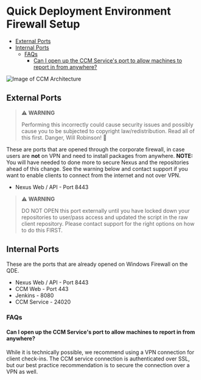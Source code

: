 # Quick Deployment Environment Firewall Setup

<!-- TOC -->

- [External Ports](#external-ports)
- [Internal Ports](#internal-ports)
    - [FAQs](#faqs)
        - [Can I open up the CCM Service's port to allow machines to report in from anywhere?](#can-i-open-up-the-ccm-services-port-to-allow-machines-to-report-in-from-anywhere)

<!-- /TOC -->

![Image of CCM Architecture](IMAGE_URL)

## External Ports

> :warning: **WARNING**
>
> Performing this incorrectly could cause security issues and possibly cause you to be subjected to copyright law/redistribution.
> Read all of this first.
> Danger, Will Robinson! :robot:

These are ports that are opened through the corporate firewall, in case users are **not** on VPN and need to install packages from anywhere.
**NOTE:** You will have needed to done more to secure Nexus and the repositories ahead of this change.
See the warning below and contact support if you want to enable clients to connect from the internet and not over VPN.

* Nexus Web / API - Port 8443

> :warning: **WARNING**
>
> DO NOT OPEN this port externally until you have locked down your repositories to user/pass access and updated the script in the raw client repository.
> Please contact support for the right options on how to do this FIRST.

## Internal Ports

These are the ports that are already opened on Windows Firewall on the QDE.

* Nexus Web / API - Port 8443
* CCM Web - Port 443
* Jenkins - 8080
* CCM Service - 24020

### FAQs

#### Can I open up the CCM Service's port to allow machines to report in from anywhere?

While it is technically possible, we recommend using a VPN connection for client check-ins.
The CCM service connection is authenticated over SSL, but our best practice recommendation is to secure the connection over a VPN as well.
